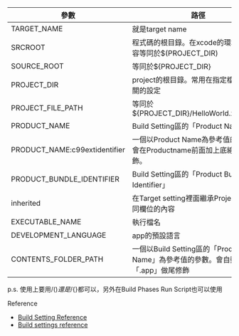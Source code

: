|參數|路徑|
|---|---|
|TARGET_NAME|就是target name|
|SRCROOT|程式碼的根目錄。在xcode的環境下，內容等同於$(PROJECT_DIR)|
|SOURCE_ROOT|等同於${PROJECT_DIR}|
|PROJECT_DIR|project的根目錄。常用在指定檔案path相關的設定|
|PROJECT_FILE_PATH|等同於${PROJECT_DIR}/HelloWorld.xcodeproj|
|PRODUCT_NAME|Build Setting區的「Product Name」|
|PRODUCT_NAME:c99extidentifier|一個以Product Name為參考值的參數。會在Productname前面加上底線符號修飾。|
|PRODUCT_BUNDLE_IDENTIFIER|Build Setting區的「Product Bundle Identifier」|
|inherited|在Target setting裡面繼承Project setting同欄位的內容|
|EXECUTABLE_NAME|執行檔名|
|DEVELOPMENT_LANGUAGE|app的預設語言|
|CONTENTS_FOLDER_PATH|一個以Build Setting區的「Product Name」為參考值的參數。會自動加上「.app」做尾修飾|

p.s. 使用上要用/$()還是/${}都可以，另外在Build Phases Run Script也可以使用

Reference
- [Build Setting Reference](https://developer.apple.com/library/archive/documentation/DeveloperTools/Reference/XcodeBuildSettingRef/1-Build_Setting_Reference/build_setting_ref.html#//apple_ref/doc/uid/TP40003931-CH3-SW49)
- [Build settings reference](https://help.apple.com/xcode/mac/8.3/#/itcaec37c2a6)